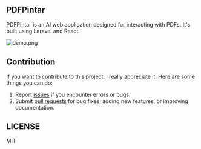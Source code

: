 ## PDFPintar

PDFPintar is an AI web application designed for interacting with PDFs. It's built using Laravel and React.

![demo.png](http://res.cloudinary.com/dr15yjl8w/image/upload/v1722672310/public/shc84ttvanftn575crkl.png)

## Contribution

If you want to contribute to this project, I really appreciate it. Here are some things you can do:

1. Report [issues](https://github.com/ahmadrosid/pdfpintar/issues) if you encounter errors or bugs.
1. Submit [pull requests](https://github.com/ahmadrosid/pdfpintar/pulls) for bug fixes, adding new features, or improving documentation.

## LICENSE

MIT